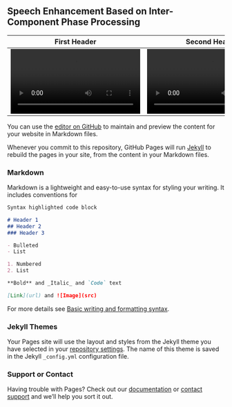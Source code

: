 ## Speech Enhancement Based on Inter-Component Phase Processing

| First Header  | Second Header |
| ------------- | ------------- |
| <video src="https://user-images.githubusercontent.com/2571033/182240907-1d0b8d42-be8f-405d-a858-f7355b8a5b8b.mp4" controls="controls" style="max-width: 320px;"></video> | <video src="https://user-images.githubusercontent.com/2571033/182240907-1d0b8d42-be8f-405d-a858-f7355b8a5b8b.mp4" controls="controls" style="max-width: 320px;"></video> |



You can use the [editor on GitHub](https://github.com/SiarheiBarysenka/inter-component-phase-speech-enhancement-demo/edit/gh-pages/index.md) to maintain and preview the content for your website in Markdown files.

Whenever you commit to this repository, GitHub Pages will run [Jekyll](https://jekyllrb.com/) to rebuild the pages in your site, from the content in your Markdown files.

### Markdown

Markdown is a lightweight and easy-to-use syntax for styling your writing. It includes conventions for

```markdown
Syntax highlighted code block

# Header 1
## Header 2
### Header 3

- Bulleted
- List

1. Numbered
2. List

**Bold** and _Italic_ and `Code` text

[Link](url) and ![Image](src)
```

For more details see [Basic writing and formatting syntax](https://docs.github.com/en/github/writing-on-github/getting-started-with-writing-and-formatting-on-github/basic-writing-and-formatting-syntax).

### Jekyll Themes

Your Pages site will use the layout and styles from the Jekyll theme you have selected in your [repository settings](https://github.com/SiarheiBarysenka/inter-component-phase-speech-enhancement-demo/settings/pages). The name of this theme is saved in the Jekyll `_config.yml` configuration file.

### Support or Contact

Having trouble with Pages? Check out our [documentation](https://docs.github.com/categories/github-pages-basics/) or [contact support](https://support.github.com/contact) and we’ll help you sort it out.
